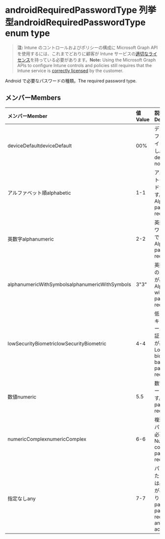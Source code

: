 # <a name="androidrequiredpasswordtype-enum-type"></a><span data-ttu-id="7af32-101">androidRequiredPasswordType 列挙型</span><span class="sxs-lookup"><span data-stu-id="7af32-101">androidRequiredPasswordType enum type</span></span>

> <span data-ttu-id="7af32-102">**注:** Intune のコントロールおよびポリシーの構成に Microsoft Graph API を使用するには、これまでどおりに顧客が Intune サービスの[適切なライセンス](https://go.microsoft.com/fwlink/?linkid=839381)を持っている必要があります。</span><span class="sxs-lookup"><span data-stu-id="7af32-102">**Note:** Using the Microsoft Graph APIs to configure Intune controls and policies still requires that the Intune service is [correctly licensed](https://go.microsoft.com/fwlink/?linkid=839381) by the customer.</span></span>

<span data-ttu-id="7af32-103">Android で必要なパスワードの種類。</span><span class="sxs-lookup"><span data-stu-id="7af32-103">The required password type.</span></span>
## <a name="members"></a><span data-ttu-id="7af32-104">メンバー</span><span class="sxs-lookup"><span data-stu-id="7af32-104">Members</span></span>
|<span data-ttu-id="7af32-105">メンバー</span><span class="sxs-lookup"><span data-stu-id="7af32-105">Member</span></span>|<span data-ttu-id="7af32-106">値</span><span class="sxs-lookup"><span data-stu-id="7af32-106">Value</span></span>|<span data-ttu-id="7af32-107">説明</span><span class="sxs-lookup"><span data-stu-id="7af32-107">Description</span></span>|
|:---|:---|:---|
|<span data-ttu-id="7af32-108">deviceDefault</span><span class="sxs-lookup"><span data-stu-id="7af32-108">deviceDefault</span></span>|<span data-ttu-id="7af32-109">0</span><span class="sxs-lookup"><span data-stu-id="7af32-109">0%</span></span>|<span data-ttu-id="7af32-110">デバイスのデフォルト値、インテントなし。</span><span class="sxs-lookup"><span data-stu-id="7af32-110">Device default value, no intent.</span></span>|
|<span data-ttu-id="7af32-111">アルファベット順</span><span class="sxs-lookup"><span data-stu-id="7af32-111">alphabetic</span></span>|<span data-ttu-id="7af32-112">1</span><span class="sxs-lookup"><span data-stu-id="7af32-112">-1</span></span>|<span data-ttu-id="7af32-113">アルファベットのパスワードが必要です。</span><span class="sxs-lookup"><span data-stu-id="7af32-113">Alphabetic password required.</span></span>|
|<span data-ttu-id="7af32-114">英数字</span><span class="sxs-lookup"><span data-stu-id="7af32-114">alphanumeric</span></span>|<span data-ttu-id="7af32-115">2</span><span class="sxs-lookup"><span data-stu-id="7af32-115">-2</span></span>|<span data-ttu-id="7af32-116">英数字のパスワードが必要です。</span><span class="sxs-lookup"><span data-stu-id="7af32-116">Alphanumeric password required</span></span>|
|<span data-ttu-id="7af32-117">alphanumericWithSymbols</span><span class="sxs-lookup"><span data-stu-id="7af32-117">alphanumericWithSymbols</span></span>|<span data-ttu-id="7af32-118">3</span><span class="sxs-lookup"><span data-stu-id="7af32-118">"3"</span></span>|<span data-ttu-id="7af32-119">英数字と記号のパスワードが必要です。</span><span class="sxs-lookup"><span data-stu-id="7af32-119">Alphanumeric with symbols password required.</span></span>|
|<span data-ttu-id="7af32-120">lowSecurityBiometric</span><span class="sxs-lookup"><span data-stu-id="7af32-120">lowSecurityBiometric</span></span>|<span data-ttu-id="7af32-121">4</span><span class="sxs-lookup"><span data-stu-id="7af32-121">-4</span></span>|<span data-ttu-id="7af32-122">低レベルのセキュリティ ベースの生体認証パスワードが必要です。</span><span class="sxs-lookup"><span data-stu-id="7af32-122">Low security biometrics based password required.</span></span>|
|<span data-ttu-id="7af32-123">数値</span><span class="sxs-lookup"><span data-stu-id="7af32-123">numeric</span></span>|<span data-ttu-id="7af32-124">5</span><span class="sxs-lookup"><span data-stu-id="7af32-124">.5</span></span>|<span data-ttu-id="7af32-125">数字のパスワードが必要です。</span><span class="sxs-lookup"><span data-stu-id="7af32-125">Numeric password required.</span></span>|
|<span data-ttu-id="7af32-126">numericComplex</span><span class="sxs-lookup"><span data-stu-id="7af32-126">numericComplex</span></span>|<span data-ttu-id="7af32-127">6</span><span class="sxs-lookup"><span data-stu-id="7af32-127">-6</span></span>|<span data-ttu-id="7af32-128">複雑な数字のパスワードが必要です。</span><span class="sxs-lookup"><span data-stu-id="7af32-128">Numeric complex password required.</span></span>|
|<span data-ttu-id="7af32-129">指定なし</span><span class="sxs-lookup"><span data-stu-id="7af32-129">any</span></span>|<span data-ttu-id="7af32-130">7</span><span class="sxs-lookup"><span data-stu-id="7af32-130">-7</span></span>|<span data-ttu-id="7af32-131">パスワードまたはパターンは必須ですが、指定がありません。</span><span class="sxs-lookup"><span data-stu-id="7af32-131">A password or pattern is required, and any is acceptable.</span></span>|








